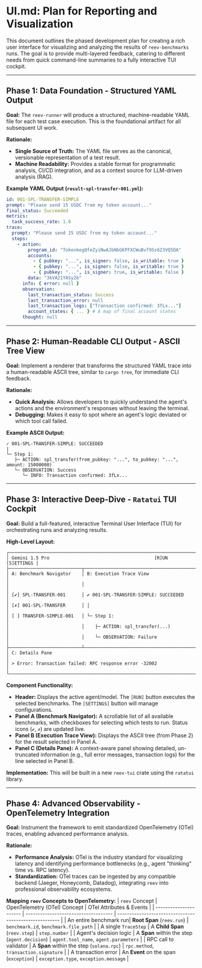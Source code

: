 # UI.md: Plan for Reporting and Visualization

This document outlines the phased development plan for creating a rich user interface for visualizing and analyzing the results of `reev-benchmarks` runs. The goal is to provide multi-layered feedback, catering to different needs from quick command-line summaries to a fully interactive TUI cockpit.

---

## Phase 1: Data Foundation - Structured YAML Output

**Goal:** The `reev-runner` will produce a structured, machine-readable YAML file for each test case execution. This is the foundational artifact for all subsequent UI work.

**Rationale:**
-   **Single Source of Truth:** The YAML file serves as the canonical, versionable representation of a test result.
-   **Machine Readability:** Provides a stable format for programmatic analysis, CI/CD integration, and as a context source for LLM-driven analysis (RAG).

**Example YAML Output (`result-spl-transfer-001.yml`):**
```yaml
id: 001-SPL-TRANSFER-SIMPLE
prompt: "Please send 15 USDC from my token account..."
final_status: Succeeded
metrics:
  task_success_rate: 1.0
trace:
  prompt: "Please send 15 USDC from my token account..."
  steps:
    - action:
        program_id: "TokenkegQfeZyiNwAJbNbGKPFXCWuBvf9Ss623VQ5DA"
        accounts:
          - { pubkey: "...", is_signer: false, is_writable: true }
          - { pubkey: "...", is_signer: false, is_writable: true }
          - { pubkey: "...", is_signer: true, is_writable: false }
        data: "3kVA21YASy2b"
      info: { error: null }
      observation:
        last_transaction_status: Success
        last_transaction_error: null
        last_transaction_logs: ["Transaction confirmed: 3fLx..."]
        account_states: { ... } # A map of final account states
      thought: null
```

---

## Phase 2: Human-Readable CLI Output - ASCII Tree View

**Goal:** Implement a renderer that transforms the structured YAML trace into a human-readable ASCII tree, similar to `cargo tree`, for immediate CLI feedback.

**Rationale:**
-   **Quick Analysis:** Allows developers to quickly understand the agent's actions and the environment's responses without leaving the terminal.
-   **Debugging:** Makes it easy to spot where an agent's logic deviated or which tool call failed.

**Example ASCII Output:**
```
✓ 001-SPL-TRANSFER-SIMPLE: SUCCEEDED
|
└─ Step 1:
   ├─ ACTION: spl_transfer(from_pubkey: "...", to_pubkey: "...", amount: 15000000)
   └─ OBSERVATION: Success
      └─ INFO: Transaction confirmed: 3fLx...
```

---

## Phase 3: Interactive Deep-Dive - `Ratatui` TUI Cockpit

**Goal:** Build a full-featured, interactive Terminal User Interface (TUI) for orchestrating runs and analyzing results.

**High-Level Layout:**
```
┌──────────────────────────────────────────────────────────────────────────────┐
│ Gemini 1.5 Pro                                       [R]UN  [S]ETTINGS │
├───────────────────────────┬──────────────────────────────────────────────┤
│ A: Benchmark Navigator    │ B: Execution Trace View                      │
│                           │                                              │
│ [✔] SPL-TRANSFER-001      │ ✔ 001-SPL-TRANSFER-SIMPLE: SUCCEEDED         │
│ [✗] 001-SPL-TRANSFER      │ │                                            │
│ [ ] TRANSFER-SIMPLE-001   │ └─ Step 1:                                  │
│                           │    ├─ ACTION: spl_transfer(...)             │
│                           │    └─ OBSERVATION: Failure                  │
├───────────────────────────┴──────────────────────────────────────────────┤
│ C: Details Pane                                                          │
│ > Error: Transaction failed: RPC response error -32002                   │
└──────────────────────────────────────────────────────────────────────────────┘
```

**Component Functionality:**
-   **Header:** Displays the active agent/model. The `[RUN]` button executes the selected benchmarks. The `[SETTINGS]` button will manage configurations.
-   **Panel A (Benchmark Navigator):** A scrollable list of all available benchmarks, with checkboxes for selecting which tests to run. Status icons (`✔`, `✗`) are updated live.
-   **Panel B (Execution Trace View):** Displays the ASCII tree (from Phase 2) for the result selected in Panel A.
-   **Panel C (Details Pane):** A context-aware panel showing detailed, un-truncated information (e.g., full error messages, transaction logs) for the line selected in Panel B.

**Implementation:** This will be built in a new `reev-tui` crate using the `ratatui` library.

---

## Phase 4: Advanced Observability - OpenTelemetry Integration

**Goal:** Instrument the framework to emit standardized OpenTelemetry (OTel) traces, enabling advanced performance analysis.

**Rationale:**
-   **Performance Analysis:** OTel is the industry standard for visualizing latency and identifying performance bottlenecks (e.g., agent "thinking" time vs. RPC latency).
-   **Standardization:** OTel traces can be ingested by any compatible backend (Jaeger, Honeycomb, Datadog), integrating `reev` into professional observability ecosystems.

**Mapping `reev` Concepts to OpenTelemetry:**
| `reev` Concept         | OpenTelemetry (OTel) Concept         | OTel Attributes & Events                               |
| ---------------------- | ------------------------------------ | ------------------------------------------------------ |
| An entire benchmark run| **Root Span** (`reev.run`)           | `benchmark.id`, `benchmark.file_path`                  |
| A single `TraceStep`   | A **Child Span** (`reev.step`)       | `step.number`                                          |
| Agent's decision logic | A **Span** within the step (`agent.decision`) | `agent.tool_name`, `agent.parameters`                  |
| RPC call to validator  | A **Span** within the step (`solana.rpc`) | `rpc.method`, `transaction.signature`                  |
| A transaction error    | An **Event** on the span (`exception`) | `exception.type`, `exception.message`                  |
